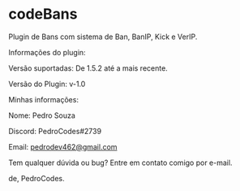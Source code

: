 # codeBans
Plugin de Bans com sistema de Ban, BanIP, Kick e VerIP.

Informações do plugin:

Versão suportadas: De 1.5.2 até a mais recente.

Versão do Plugin: v-1.0

Minhas informações:

Nome: Pedro Souza

Discord: PedroCodes#2739

Email: pedrodev462@gmail.com

Tem qualquer dúvida ou bug? Entre em contato comigo por e-mail.

de, PedroCodes.
